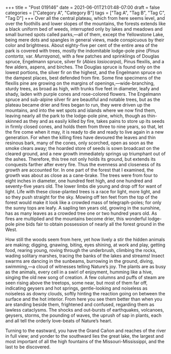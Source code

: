 +++
title = "Post 019146"
date = 2021-06-01T21:01:48-07:00
draft = false
categories = ["Category A", "Category B"]
tags = ["Tag A", "Tag B", "Tag C", "Tag D"]
+++
Over all the central plateau, which from here seems level, and over the foothills and lower slopes of the mountains, the forests extends like a black uniform bed of weeds, interrupted only by lakes and meadows and small burned spots called parks,—all of them, except the Yellowstone Lake, being mere dots and spangles in general views, made conspicuous by their color and brightness. About eighty-five per cent of the entire area of the park is covered with trees, mostly the indomitable lodge-pole pine (_Pinus contorta_, var. _Murrayana_), with a few patches and sprinklings of Douglas spruce, Engelmann spruce, silver fir (_Abies lasiocarpa_), Pinus flexilis, and a few alders, aspens, and birches. The Douglas spruce is found only on the lowest portions, the silver fir on the highest, and the Engelmann spruce on the dampest places, best defended from fire. Some fine specimens of the flexilis pine are growing on the margins of openings,—wide-branching, sturdy trees, as broad as high, with trunks five feet in diameter, leafy and shady, laden with purple cones and rose-colored flowers. The Engelmann spruce and sub-alpine silver fir are beautiful and notable trees, but as the plateau became drier and fires began to run, they were driven up the mountains, and into the wet spots and islands where we now find them, leaving nearly all the park to the lodge-pole pine, which, though as thin-skinned as they and as easily killed by fire, takes pains to store up its seeds in firmly closed cones, and holds them from three to nine years, so that, let the fire come when it may, it is ready to die and ready to live again in a new generation. For when the killing fires have devoured the leaves and thin resinous bark, many of the cones, only scorched, open as soon as the smoke clears away; the hoarded store of seeds is sown broadcast on the cleared ground, and a new growth immediately springs up triumphant out of the ashes. Therefore, this tree not only holds its ground, but extends its conquests farther after every fire. Thus the evenness and closeness of its growth are accounted for. In one part of the forest that I examined, the growth was about as close as a cane-brake. The trees were from four to eight inches in diameter, one hundred feet high, and one hundred and seventy-five years old. The lower limbs die young and drop off for want of light. Life with these close-planted trees is a race for light, more light, and so they push straight for the sky. Mowing off ten feet from the top of the forest would make it look like a crowded mass of telegraph-poles; for only the sunny tops are leafy. A sapling ten years old, growing in the sunshine, has as many leaves as a crowded tree one or two hundred years old. As fires are multiplied and the mountains become drier, this wonderful lodge-pole pine bids fair to obtain possession of nearly all the forest ground in the West.

How still the woods seem from here, yet how lively a stir the hidden animals are making; digging, gnawing, biting, eyes shining, at work and play, getting food, rearing young, roving through the underbrush, climbing the rocks, wading solitary marshes, tracing the banks of the lakes and streams! Insect swarms are dancing in the sunbeams, burrowing in the ground, diving, swimming,—a cloud of witnesses telling Nature’s joy. The plants are as busy as the animals, every cell in a swirl of enjoyment, humming like a hive, singing the old new song of creation. A few columns and puffs of steam are seen rising above the treetops, some near, but most of them far off, indicating geysers and hot springs, gentle-looking and noiseless as noiseless as downy clouds, softly hinting the reaction going on between the surface and the hot interior. From here you see them better than when you are standing beside them, frightened and confused, regarding them as lawless cataclysms. The shocks and out-bursts of earthquakes, volcanoes, geysers, storms, the pounding of waves, the uprush of sap in plants, each and all tell the orderly love-beats of Nature’s heart.

Turning to the eastward, you have the Grand Cañon and reaches of the river in full view; and yonder to the southward lies the great lake, the largest and most important of all the high fountains of the Missouri-Mississippi, and the last to be discovered.
